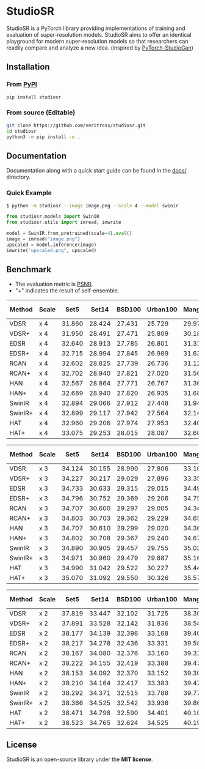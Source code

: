 # StudioSR
StudioSR is a PyTorch library providing implementations of training and evaluation of super-resolution models. StudioSR aims to offer an identical playground for modern super-resolution models so that researchers can readily compare and analyze a new idea. (inspired by [PyTorch-StudioGan](https://github.com/POSTECH-CVLab/PyTorch-StudioGAN))


## Installation

### From [PyPI](https://pypi.org/project/studiosr/)
```bash
pip install studiosr
```

### From source (Editable)
```bash
git clone https://github.com/veritross/studiosr.git
cd studiosr
python3 -m pip install -e .
```


## Documentation
Documentation along with a quick start guide can be found in the [docs/](./docs/) directory.

### Quick Example

```bash
$ python -m studiosr --image image.png --scale 4 --model swinir
```

```python
from studiosr.models import SwinIR
from studiosr.utils import imread, imwrite

model = SwinIR.from_pretrained(scale=4).eval()
image = imread("image.png")
upscaled = model.inference(image)
imwrite("upscaled.png", upscaled)
```


## Benchmark
- The evaluation metric is [PSNR](https://en.wikipedia.org/wiki/Peak_signal-to-noise_ratio).
- "+" indicates the result of self-ensemble.

| Method  | Scale | Set5   | Set14  | BSD100 | Urban100 | Manga109 | Training Dataset |
| ------- | ----- | ------ | ------ | ------ | -------- | -------- | ---------------- |
| VDSR    | x 4   | 31.860 | 28.424 | 27.431 | 25.729   | 29.973   | DF2K             |
| VDSR+   | x 4   | 31.950 | 28.491 | 27.471 | 25.809   | 30.182   | DF2K             |
| EDSR    | x 4   | 32.640 | 28.913 | 27.785 | 26.801   | 31.318   | DF2K             |
| EDSR+   | x 4   | 32.715 | 28.994 | 27.845 | 26.989   | 31.637   | DF2K             |
| RCAN    | x 4   | 32.602 | 28.825 | 27.739 | 26.736   | 31.127   | DIV2K            |
| RCAN+   | x 4   | 32.702 | 28.940 | 27.821 | 27.020   | 31.563   | DIV2K            |
| HAN     | x 4   | 32.567 | 28.864 | 27.771 | 26.767   | 31.364   | DIV2K            |
| HAN+    | x 4   | 32.689 | 28.940 | 27.820 | 26.935   | 31.687   | DIV2K            |
| SwinIR  | x 4   | 32.894 | 29.066 | 27.912 | 27.448   | 31.947   | DF2K             |
| SwinIR+ | x 4   | 32.899 | 29.117 | 27.942 | 27.564   | 32.147   | DF2K             |
| HAT     | x 4   | 32.960 | 29.206 | 27.974 | 27.953   | 32.409   | DF2K             |
| HAT+    | x 4   | 33.075 | 29.253 | 28.015 | 28.087   | 32.600   | DF2K             |

| Method  | Scale | Set5   | Set14  | BSD100 | Urban100 | Manga109 | Training Dataset |
| ------- | ----- | ------ | ------ | ------ | -------- | -------- | ---------------- |
| VDSR    | x 3   | 34.124 | 30.155 | 28.990 | 27.806   | 33.109   | DF2K             |
| VDSR+   | x 3   | 34.227 | 30.217 | 29.029 | 27.896   | 33.353   | DF2K             |
| EDSR    | x 3   | 34.733 | 30.633 | 29.315 | 29.015   | 34.491   | DF2K             |
| EDSR+   | x 3   | 34.796 | 30.752 | 29.369 | 29.206   | 34.754   | DF2K             |
| RCAN    | x 3   | 34.707 | 30.600 | 29.297 | 29.005   | 34.340   | DIV2K            |
| RCAN+   | x 3   | 34.803 | 30.703 | 29.362 | 29.229   | 34.658   | DIV2K            |
| HAN     | x 3   | 34.707 | 30.610 | 29.299 | 29.020   | 34.368   | DIV2K            |
| HAN+    | x 3   | 34.802 | 30.708 | 29.367 | 29.240   | 34.676   | DIV2K            |
| SwinIR  | x 3   | 34.890 | 30.905 | 29.457 | 29.755   | 35.029   | DF2K             |
| SwinIR+ | x 3   | 34.971 | 30.960 | 29.479 | 29.887   | 35.166   | DF2K             |
| HAT     | x 3   | 34.990 | 31.042 | 29.522 | 30.227   | 35.444   | DF2K             |
| HAT+    | x 3   | 35.070 | 31.092 | 29.550 | 30.326   | 35.571   | DF2K             |

| Method  | Scale | Set5   | Set14  | BSD100 | Urban100 | Manga109 | Training Dataset |
| ------- | ----- | ------ | ------ | ------ | -------- | -------- | ---------------- |
| VDSR    | x 2   | 37.819 | 33.447 | 32.102 | 31.725   | 38.308   | DF2K             |
| VDSR+   | x 2   | 37.891 | 33.528 | 32.142 | 31.836   | 38.544   | DF2K             |
| EDSR    | x 2   | 38.177 | 34.139 | 32.396 | 33.168   | 39.407   | DF2K             |
| EDSR+   | x 2   | 38.217 | 34.278 | 32.436 | 33.331   | 39.583   | DF2K             |
| RCAN    | x 2   | 38.167 | 34.080 | 32.376 | 33.160   | 39.310   | DIV2K            |
| RCAN+   | x 2   | 38.222 | 34.155 | 32.419 | 33.388   | 39.474   | DIV2K            |
| HAN     | x 2   | 38.153 | 34.092 | 32.370 | 33.152   | 39.307   | DIV2K            |
| HAN+    | x 2   | 38.210 | 34.164 | 32.417 | 33.383   | 39.479   | DIV2K            |
| SwinIR  | x 2   | 38.292 | 34.371 | 32.515 | 33.788   | 39.773   | DF2K             |
| SwinIR+ | x 2   | 38.366 | 34.525 | 32.542 | 33.936   | 39.861   | DF2K             |
| HAT     | x 2   | 38.471 | 34.798 | 32.590 | 34.401   | 40.102   | DF2K             |
| HAT+    | x 2   | 38.523 | 34.765 | 32.624 | 34.525   | 40.196   | DF2K             |

## License
StudioSR is an open-source library under the **MIT license**. 
